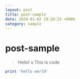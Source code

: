 ```yaml
---
layout: post
title: post-sample
date: 2020-01-02 19:20:23 +0900
category: sample
---
```

# post-sample
> Hello!
s
This is code
```ruby
print 'hello world'
```
